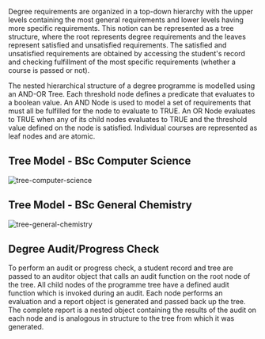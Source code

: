 Degree requirements are organized in a top-down hierarchy with the upper levels containing the most general requirements and lower levels having more specific requirements. This notion can be represented as a tree structure, where the root represents degree requirements and the leaves represent satisfied and unsatisfied requirements. The satisfied and unsatisfied requirements are obtained by accessing the student's record and checking fulfillment of the most specific requirements (whether a course is passed or not).

The nested hierarchical structure of a degree programme is modelled using an AND-OR Tree. Each threshold node defines a predicate that evaluates to a boolean value. An AND Node is used to model a set of requirements that must all be fulfilled for the node to evaluate to TRUE. An OR Node evaluates to TRUE when any of its child nodes evaluates to TRUE and the threshold value defined on the node is satisfied. Individual courses are represented as leaf nodes and are atomic.

## Tree Model - BSc Computer Science

![tree-computer-science](https://i.imgur.com/erC5psx.png)


## Tree Model - BSc General Chemistry
![tree-general-chemistry](https://i.imgur.com/5swfGk9.png)

## Degree Audit/Progress Check
To perform an audit or progress check, a student record and tree are passed to an auditor object that calls an audit function on the root node of the tree. All child nodes of the programme tree have a defined audit function which is invoked during an audit. Each node performs an evaluation and a report object is generated and passed back up the tree. The complete report is a nested object containing the results of the audit on each node and is analogous in structure to the tree from which it was generated.
